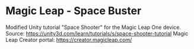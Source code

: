 # Magic Leap - Space Buster
Modified Unity tutorial "Space Shooter" for the Magic Leap One device.
Source: https://unity3d.com/learn/tutorials/s/space-shooter-tutorial
Magic Leap Creator portal: https://creator.magicleap.com/